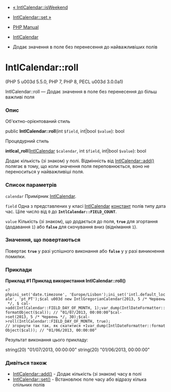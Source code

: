 - [« IntlCalendar::isWeekend](intlcalendar.isweekend.md)
- [IntlCalendar::set »](intlcalendar.set.md)

- [PHP Manual](index.md)
- [IntlCalendar](class.intlcalendar.md)
- Додає значення в поле без перенесення до найважливіших полів

# IntlCalendar::roll

(PHP 5 u003d 5.5.0, PHP 7, PHP 8, PECL u003d 3.0.0a1)

IntlCalendar::roll — Додає значення в поле без перенесення до більш
важливі поля

### Опис

Об'єктно-орієнтований стиль

public **IntlCalendar::roll**(int `$field`, int\|bool `$value`): bool

Процедурний стиль

**intlcal_roll**([IntlCalendar](class.intlcalendar.md) `$calendar`,
int `$field`, int\|bool `$value`): bool

Додає кількість (зі знаком) у полі. Відмінність від
[IntlCalendar::add()](intlcalendar.add.md) полягає в тому, що коли
значення поля переповнюється, воно не переноситься у найважливіші поля.

### Список параметрів

`calendar`
Примірник [IntlCalendar](class.intlcalendar.md).

`field`
Одна з представлених у класі [IntlCalendar](class.intlcalendar.md)
[констант](class.intlcalendar.md#intlcalendar.constants) полів типу
дата час. Ціле число від `0` до **`IntlCalendar::FIELD_COUNT`**.

`value`
Кількість (зі знаком), що додається до поля, **`true`** для згортання
(додавання `1`) або **`false`** для скочування вниз (віднімання `1`).

### Значення, що повертаються

Повертає **`true`** у разі успішного виконання або **`false`** у
у разі виникнення помилки.

### Приклади

**Приклад #1 Приклад використання **IntlCalendar::roll()****

` <?phpini_set('date.timezone', 'Europe/Lisbon');ini_set('intl.default_locale', 'pt_PT');$cal u003d new IntlGregorianCalendar(2013, 5 /* Червень */, $ cal->add(IntlCalendar::FIELD_DAY_OF_MONTH, 1);var_dump(IntlDateFormatter::formatObject($cal)); // "01/07/2013, 00:00:00"$cal->set(2013, 5 /* Червень */, 30);$cal->roll(IntlCalendar::FIELD_DAY_OF_MONTH, true); // згорнути так так, як скатитися +1var_dump(IntlDateFormatter::formatObject($cal)); // "01/06/2013, 00:00:00" `

Результат виконання цього прикладу:

string(20) "01/07/2013, 00:00:00"
string(20) "01/06/2013, 00:00:00"

### Дивіться також

- [IntlCalendar::add()](intlcalendar.add.md) - Додає кількість
(зі знаком) часу в полі
- [IntlCalendar::set()](intlcalendar.set.md) - Встановлює поле
часу або відразу кілька спільних полів
